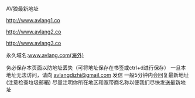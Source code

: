 AV狼最新地址

http://www.avlang1.co

http://www.avlang2.co

http://www.avlang3.co

永久域名:www.avlang.com(海外)

务必保存本页面以防地址丢失（可将地址保存在书签或ctrl+d进行保存）
一旦本地址无法访问，请向 avlangdizhi@gmail.com 发信 一般5分钟内会回复最新地址(注意检查垃圾邮箱)
尽量注明你所在地区和宽带商名称以便我们尽快发送最新地址
